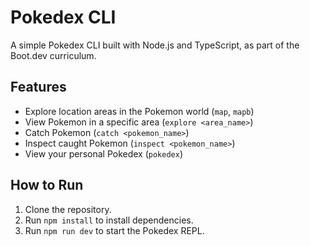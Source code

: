 # Pokedex CLI

A simple Pokedex CLI built with Node.js and TypeScript, as part of the Boot.dev curriculum.

## Features

* Explore location areas in the Pokemon world (`map`, `mapb`)
* View Pokemon in a specific area (`explore <area_name>`)
* Catch Pokemon (`catch <pokemon_name>`)
* Inspect caught Pokemon (`inspect <pokemon_name>`)
* View your personal Pokedex (`pokedex`)

## How to Run

1.  Clone the repository.
2.  Run `npm install` to install dependencies.
3.  Run `npm run dev` to start the Pokedex REPL.
